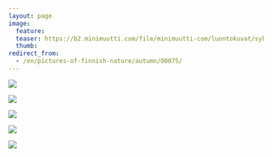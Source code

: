 ```yaml
---
layout: page
image:
  feature:
  teaser: https://b2.minimuutti.com/file/minimuutti-com/luontokuvat/syksy/2/DS33280-245px.jpg
  thumb:
redirect_from:
  - /en/pictures-of-finnish-nature/autumn/00075/
---
```


![](https://b2.minimuutti.com/file/minimuutti-com/luontokuvat/syksy/2/DS33280-800px.jpg)

![](https://b2.minimuutti.com/file/minimuutti-com/luontokuvat/syksy/2/DS32437-800px.jpg)

![](https://b2.minimuutti.com/file/minimuutti-com/luontokuvat/syksy/2/DS32438-800px.jpg)

![](https://b2.minimuutti.com/file/minimuutti-com/luontokuvat/syksy/2/DS33202-800px.jpg)

![](https://b2.minimuutti.com/file/minimuutti-com/luontokuvat/syksy/2/DS33210-800px.jpg)
